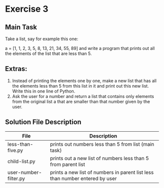 # Exercise 3
## Main Task
Take a list, say for example this one:

  a = [1, 1, 2, 3, 5, 8, 13, 21, 34, 55, 89]
and write a program that prints out all the elements of the list that are less than 5.

## Extras:

1. Instead of printing the elements one by one, make a new list that has all the elements less than 5 from this list in it and print out this new list.
Write this in one line of Python.
2. Ask the user for a number and return a list that contains only elements from the original list a that are smaller than that number given by the user.

## Solution File Description
| File | Description |
| -------- | -------- |
| less-than-five.py | prints out numbers less than  5 from list (main task) |
| child-list.py | prints out a new list of numbers less than 5 from parent list |
| user-number-filter.py | prints a new list of numbers in parent list less than number entered by user |

